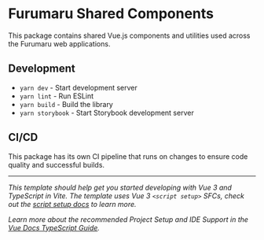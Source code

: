 # Furumaru Shared Components

This package contains shared Vue.js components and utilities used across the Furumaru web applications.

## Development

- `yarn dev` - Start development server  
- `yarn lint` - Run ESLint
- `yarn build` - Build the library
- `yarn storybook` - Start Storybook development server

## CI/CD

This package has its own CI pipeline that runs on changes to ensure code quality and successful builds.

---

*This template should help get you started developing with Vue 3 and TypeScript in Vite. The template uses Vue 3 `<script setup>` SFCs, check out the [script setup docs](https://v3.vuejs.org/api/sfc-script-setup.html#sfc-script-setup) to learn more.*

*Learn more about the recommended Project Setup and IDE Support in the [Vue Docs TypeScript Guide](https://vuejs.org/guide/typescript/overview.html#project-setup).*
